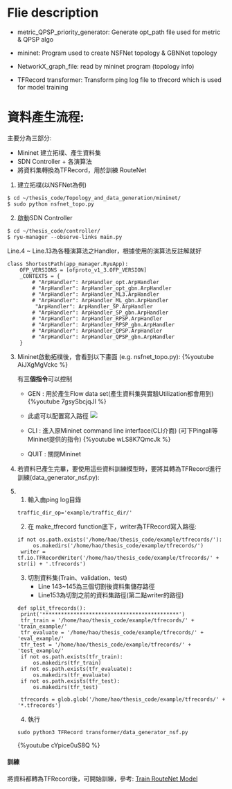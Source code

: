 # Flie description

* metric_QPSP_priority_generator:
	Generate opt_path file used for metric & QPSP algo

* mininet:
	Program used to create NSFNet topology & GBNNet topology

* NetworkX_graph_file:
	read by mininet program (topology info)

* TFRecord transformer:
	Transform ping log file to tfrecord which is used for model training

	
	
# 資料產生流程:
主要分為三部分:
* Mininet 建立拓樸、產生資料集
* SDN Controller + 各演算法
* 將資料集轉換為TFRecord，用於訓練 RouteNet



1. 建立拓樸(以NSFNet為例)
```=shell
$ cd ~/thesis_code/Topology_and_data_generation/mininet/
$ sudo python nsfnet_topo.py
```

2. 啟動SDN Controller
```=shell
$ cd ~/thesis_code/controller/
$ ryu-manager --observe-links main.py
```
Line.4 ~ Line.13為各種演算法之Handler，根據使用的演算法反註解就好
```python3=
class ShortestPath(app_manager.RyuApp):
    OFP_VERSIONS = [ofproto_v1_3.OFP_VERSION]
    _CONTEXTS = {
        # "ArpHandler": ArpHandler_opt.ArpHandler
        # "ArpHandler": ArpHandler_opt_gbn.ArpHandler
        # "ArpHandler": ArpHandler_ML3.ArpHandler
        # "ArpHandler": ArpHandler_ML_gbn.ArpHandler
         "ArpHandler": ArpHandler_SP.ArpHandler
        # "ArpHandler": ArpHandler_SP_gbn.ArpHandler
        # "ArpHandler": ArpHandler_RPSP.ArpHandler
        # "ArpHandler": ArpHandler_RPSP_gbn.ArpHandler
        # "ArpHandler": ArpHandler_QPSP.ArpHandler
        # "ArpHandler": ArpHandler_QPSP_gbn.ArpHandler
    }
```

3. Mininet啟動拓樸後，會看到以下畫面 (e.g. nsfnet_topo.py):
     {%youtube AiJXgMgVckc %}


    有**三個指令**可以控制

    * GEN : 用於產生Flow data set(產生資料集與實驗Utilization都會用到)
    {%youtube 7gsySbcjqJI %}
    * 此處可以配置寫入路徑
    ![](https://i.imgur.com/JX3HK96.png)

    * CLI : 進入原Mininet command line interface(CLI介面) (可下Pingall等Mininet提供的指令)
    {%youtube wLS8K7QmcJk %}

    * QUIT : 關閉Mininet

    
4. 若資料已產生完畢，要使用這些資料訓練模型時，要將其轉為TFRecord進行訓練(data_generator_nsf.py):
5. 
   1. 輸入由ping log目錄
   ```python=22
   traffic_dir_op='example/traffic_dir/'
   ```

   2. 在 make_tfrecord function底下，writer為TFRecord寫入路徑:
   ```python=103
   if not os.path.exists('/home/hao/thesis_code/example/tfrecords/'):
        os.makedirs('/home/hao/thesis_code/example/tfrecords/')
    writer = tf.io.TFRecordWriter('/home/hao/thesis_code/example/tfrecords/' + str(i) + '.tfrecords')
   ```
   
   3. 切割資料集(Train、validation、test)
       * Line 143~145為三個切割後資料集儲存路徑
       * Line153為切割之前的資料集路徑(第二點writer的路徑)
   ```python=141
   def split_tfrecords():
    print('********************************************')
    tfr_train = '/home/hao/thesis_code/example/tfrecords/' + 'train_example/'
    tfr_evaluate = '/home/hao/thesis_code/example/tfrecords/' + 'eval_example/'
    tfr_test = '/home/hao/thesis_code/example/tfrecords/' + 'test_example/'
    if not os.path.exists(tfr_train):
        os.makedirs(tfr_train)
    if not os.path.exists(tfr_evaluate):
        os.makedirs(tfr_evaluate)
    if not os.path.exists(tfr_test):
        os.makedirs(tfr_test)

    tfrecords = glob.glob('/home/hao/thesis_code/example/tfrecords/' + '*.tfrecords')
   ```
   

    4. 執行
     ```=shell
   sudo python3 TFRecord transformer/data_generator_nsf.py
   ```
    {%youtube cYpice0uS8Q %}
    
#### 訓練
將資料都轉為TFRecord後，可開始訓練，參考:
[Train RouteNet Model](https://hackmd.io/1uN64n13Rimi45pzZGAqWQ?view)

